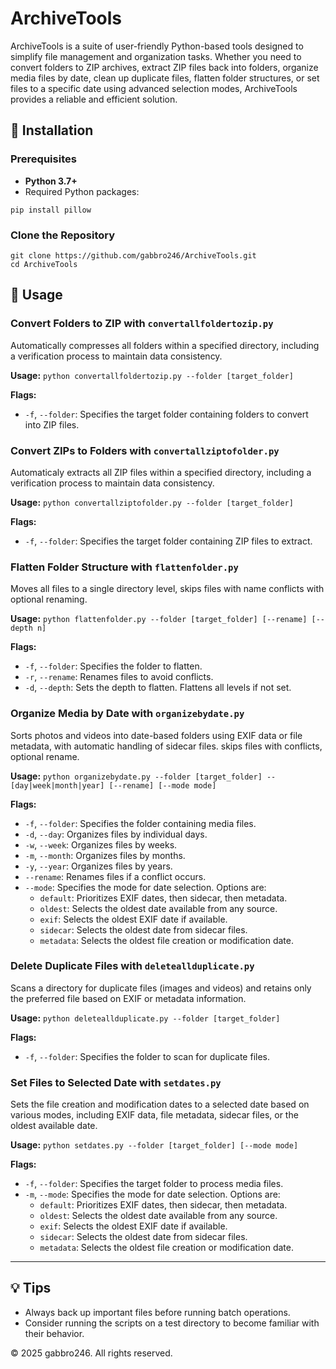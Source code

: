 # ArchiveTools

ArchiveTools is a suite of user-friendly Python-based tools designed to simplify file management and organization tasks. Whether you need to convert folders to ZIP archives, extract ZIP files back into folders, organize media files by date, clean up duplicate files, flatten folder structures, or set files to a specific date using advanced selection modes, ArchiveTools provides a reliable and efficient solution.

## 🚀 Installation
### Prerequisites
- **Python 3.7+**
- Required Python packages:
```
pip install pillow
```

### Clone the Repository
```
git clone https://github.com/gabbro246/ArchiveTools.git
cd ArchiveTools
```

## 📂 Usage

### Convert Folders to ZIP with `convertallfoldertozip.py`
Automatically compresses all folders within a specified directory, including a verification process to maintain data consistency.

**Usage:** `python convertallfoldertozip.py --folder [target_folder]`

**Flags:**
- `-f`, `--folder`: Specifies the target folder containing folders to convert into ZIP files.

### Convert ZIPs to Folders with `convertallziptofolder.py`
Automaticaly extracts all ZIP files within a specified directory, including a verification process to maintain data consistency.

**Usage:** `python convertallziptofolder.py --folder [target_folder]`

**Flags:**
- `-f`, `--folder`: Specifies the target folder containing ZIP files to extract.

### Flatten Folder Structure with `flattenfolder.py`
Moves all files to a single directory level, skips files with name conflicts with optional renaming.

**Usage:** `python flattenfolder.py --folder [target_folder] [--rename] [--depth n]`

**Flags:**
- `-f`, `--folder`: Specifies the folder to flatten.
- `-r`, `--rename`: Renames files to avoid conflicts.
- `-d`, `--depth`: Sets the depth to flatten. Flattens all levels if not set.

### Organize Media by Date with `organizebydate.py`
Sorts photos and videos into date-based folders using EXIF data or file metadata, with automatic handling of sidecar files. skips files with conflicts, optional rename.

**Usage:** `python organizebydate.py --folder [target_folder] --[day|week|month|year] [--rename] [--mode mode]`

**Flags:**
- `-f`, `--folder`: Specifies the folder containing media files.
- `-d`, `--day`: Organizes files by individual days.
- `-w`, `--week`: Organizes files by weeks.
- `-m`, `--month`: Organizes files by months.
- `-y`, `--year`: Organizes files by years.
- `--rename`: Renames files if a conflict occurs.
- `--mode`: Specifies the mode for date selection. Options are:
  - `default`: Prioritizes EXIF dates, then sidecar, then metadata.
  - `oldest`: Selects the oldest date available from any source.
  - `exif`: Selects the oldest EXIF date if available.
  - `sidecar`: Selects the oldest date from sidecar files.
  - `metadata`: Selects the oldest file creation or modification date.

### Delete Duplicate Files with `deleteallduplicate.py`
Scans a directory for duplicate files (images and videos) and retains only the preferred file based on EXIF or metadata information.

**Usage:** `python deleteallduplicate.py --folder [target_folder]`

**Flags:**
- `-f`, `--folder`: Specifies the folder to scan for duplicate files.

### Set Files to Selected Date with `setdates.py`
Sets the file creation and modification dates to a selected date based on various modes, including EXIF data, file metadata, sidecar files, or the oldest available date.

**Usage:** `python setdates.py --folder [target_folder] [--mode mode]`

**Flags:**
- `-f`, `--folder`: Specifies the target folder to process media files.
- `-m`, `--mode`: Specifies the mode for date selection. Options are:
  - `default`: Prioritizes EXIF dates, then sidecar, then metadata.
  - `oldest`: Selects the oldest date available from any source.
  - `exif`: Selects the oldest EXIF date if available.
  - `sidecar`: Selects the oldest date from sidecar files.
  - `metadata`: Selects the oldest file creation or modification date.

---

## 💡 Tips
- Always back up important files before running batch operations.
- Consider running the scripts on a test directory to become familiar with their behavior.

© 2025 gabbro246. All rights reserved.

